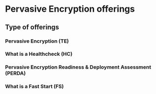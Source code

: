 # Pervasive Encryption offerings

## Type of offerings

### Pervasive Encryption (TE)
### What is a Healthcheck (HC)
### Pervasive Encryption Readiness & Deployment Assessment (PERDA)



### What is a Fast Start (FS)
